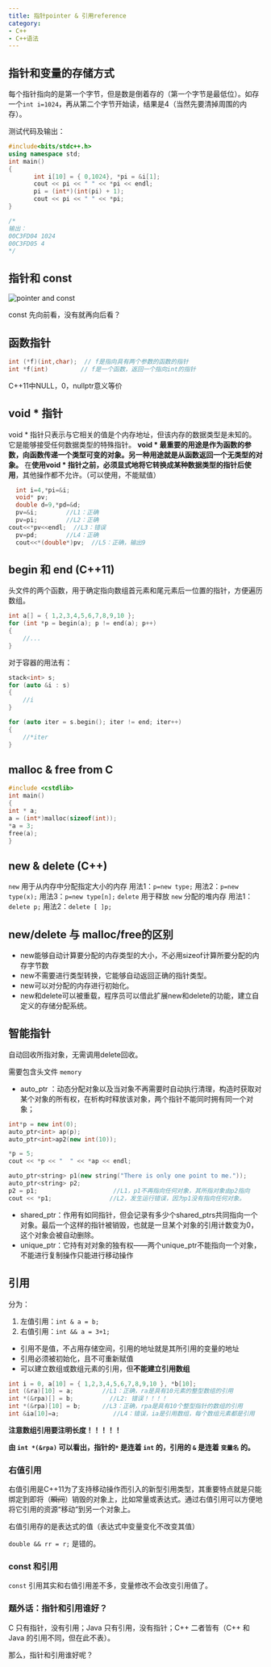 ```yaml
---
title: 指针pointer & 引用reference
category:
- C++
- C++语法
---
```


## 指针和变量的存储方式

每个指针指向的是第一个字节，但是数是倒着存的（第一个字节是最低位）。如存一个`int i=1024`，再从第二个字节开始读，结果是4（当然先要清掉周围的内存）。

测试代码及输出：

```c++
#include<bits/stdc++.h>
using namespace std;
int main()
{
       int i[10] = { 0,1024}, *pi = &i[1];
       cout << pi << " " << *pi << endl;
       pi = (int*)(int(pi) + 1);
       cout << pi << " " << *pi;
}

/*
输出：
00C3FD04 1024
00C3FD05 4
*/
```

## 指针和 const

![pointer and const](pointer_and_const.png)

const 先向前看，没有就再向后看？

## 函数指针

```c++
int (*f)(int,char);  // f是指向具有两个参数的函数的指针
int *f(int)         // f是一个函数，返回一个指向int的指针
```

C++11中NULL，0，nullptr意义等价

## void * 指针

void * 指针只表示与它相关的值是个内存地址，但该内存的数据类型是未知的。它是能够接受任何数据类型的特殊指针。
**void * 最重要的用途是作为函数的参数，向函数传递一个类型可变的对象。另一种用途就是从函数返回一个无类型的对象。**
在**使用void * 指针之前，必须显式地将它转换成某种数据类型的指针后使用**，其他操作都不允许。（可以使用，不能赋值）

```c++
  int i=4,*pi=&i;
  void* pv;
  double d=9,*pd=&d;
  pv=&i;        //L1：正确
  pv=pi;        //L2：正确
cout<<*pv<<endl;  //L3：错误
  pv=pd;        //L4：正确
  cout<<*(double*)pv;  //L5：正确，输出9
```

## begin 和 end (C++11)

<iterator>头文件的两个函数，用于确定指向数组首元素和尾元素后一位置的指针，方便遍历数组。

```c++
int a[] = { 1,2,3,4,5,6,7,8,9,10 };
for (int *p = begin(a); p != end(a); p++)
{
    //...
}
```

对于容器的用法有：

```c++
stack<int> s;
for (auto &i : s)
{
    //i
}

for (auto iter = s.begin(); iter != end; iter++)
{
    //*iter
}
```

## malloc & free from C

```c++
#include <cstdlib>
int main()
{
int * a;
a = (int*)malloc(sizeof(int));
*a = 3;
free(a);
}
```

## new & delete (C++)

`new` 用于从内存中分配指定大小的内存
用法1：`p=new type;`
用法2：`p=new type(x);`
用法3：`p=new type[n];`
`delete` 用于释放 `new` 分配的堆内存
用法1：`delete p;`
用法2：`delete [ ]p;`

## new/delete 与 malloc/free的区别

* new能够自动计算要分配的内存类型的大小，不必用sizeof计算所要分配的内存字节数
* new不需要进行类型转换，它能够自动返回正确的指针类型。
* new可以对分配的内存进行初始化。
* new和delete可以被重载，程序员可以借此扩展new和delete的功能，建立自定义的存储分配系统。

## 智能指针

自动回收所指对象，无需调用delete回收。

需要包含头文件 `memory`

* auto_ptr ：动态分配对象以及当对象不再需要时自动执行清理，构造时获取对某个对象的所有权，在析构时释放该对象，两个指针不能同时拥有同一个对象；

```c++
int*p = new int(0);
auto_ptr<int> ap(p);
auto_ptr<int>ap2(new int(10));

*p = 5;
cout << *p << "  " << *ap << endl;

auto_ptr<string> p1(new string("There is only one point to me."));
auto_ptr<string> p2;
p2 = p1;                     //L1，p1不再指向任何对象，其所指对象由p2指向
cout << *p1;                //L2，发生运行错误，因为p1没有指向任何对象。
```

* shared_ptr：作用有如同指针，但会记录有多少个shared_ptrs共同指向一个对象。最后一个这样的指针被销毁，也就是一旦某个对象的引用计数变为0，这个对象会被自动删除。
* unique_ptr：它持有对对象的独有权——两个unique_ptr不能指向一个对象，不能进行复制操作只能进行移动操作

## 引用

分为：

1. 左值引用：`int & a = b;`
2. 右值引用：`int && a = 3+1;`

* 引用不是值，不占用存储空间，引用的地址就是其所引用的变量的地址
* 引用必须被初始化，且不可重新赋值
* 可以建立数组或数组元素的引用，但**不能建立引用数组**

```c++
int i = 0, a[10] = { 1,2,3,4,5,6,7,8,9,10 }, *b[10];
int (&ra)[10] = a;        //L1：正确，ra是具有10元素的整型数组的引用
int *(&rpa)[] = b;          //L2: 错误！！！！
int *(&rpa)[10] = b;      //L3：正确，rpa是具有10个整型指针的数组的引用
int &ia[10]=a;               //L4：错误，ia是引用数组，每个数组元素都是引用
```

**注意数组引用要注明长度！！！！！**

**由 `int *(&rpa)` 可以看出，指针的`*` 是连着 `int` 的，引用的 `&` 是连着 `变量名` 的。**

### 右值引用

右值引用是C++11为了支持移动操作而引入的新型引用类型，其重要特点就是只能绑定到即将（~~瞬间~~）销毁的对象上，比如常量或表达式。通过右值引用可以方便地将它引用的资源“移动”到另一个对象上。

右值引用存的是表达式的值（表达式中变量变化不改变其值）

`double && rr = r;` 是错的。

### const 和引用

`const` 引用其实和右值引用差不多，变量修改不会改变引用值了。

### 题外话：指针和引用谁好？

C 只有指针，没有引用；Java 只有引用，没有指针；C++ 二者皆有（C++ 和 Java 的引用不同，但在此不表）。

那么，指针和引用谁好呢？


